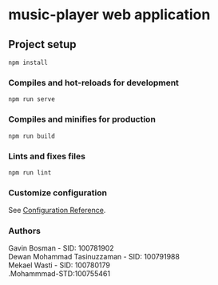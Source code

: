 # music-player web application

## Project setup
```
npm install
```

### Compiles and hot-reloads for development
```
npm run serve
```

### Compiles and minifies for production
```
npm run build
```

### Lints and fixes files
```
npm run lint
```

### Customize configuration
See [Configuration Reference](https://cli.vuejs.org/config/).

### Authors
Gavin Bosman - SID: 100781902 <br>
Dewan Mohammad Tasinuzzaman - SID: 100791988<br>
Mekael Wasti - SID: 100780179 <br>
.Mohammmad-STD:100755461<br>
